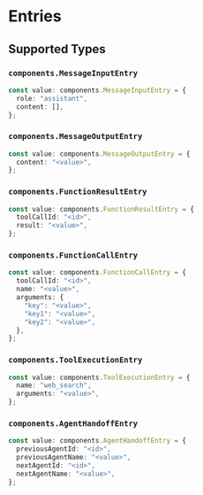 # Entries


## Supported Types

### `components.MessageInputEntry`

```typescript
const value: components.MessageInputEntry = {
  role: "assistant",
  content: [],
};
```

### `components.MessageOutputEntry`

```typescript
const value: components.MessageOutputEntry = {
  content: "<value>",
};
```

### `components.FunctionResultEntry`

```typescript
const value: components.FunctionResultEntry = {
  toolCallId: "<id>",
  result: "<value>",
};
```

### `components.FunctionCallEntry`

```typescript
const value: components.FunctionCallEntry = {
  toolCallId: "<id>",
  name: "<value>",
  arguments: {
    "key": "<value>",
    "key1": "<value>",
    "key2": "<value>",
  },
};
```

### `components.ToolExecutionEntry`

```typescript
const value: components.ToolExecutionEntry = {
  name: "web_search",
  arguments: "<value>",
};
```

### `components.AgentHandoffEntry`

```typescript
const value: components.AgentHandoffEntry = {
  previousAgentId: "<id>",
  previousAgentName: "<value>",
  nextAgentId: "<id>",
  nextAgentName: "<value>",
};
```

